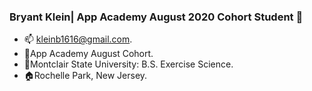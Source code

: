 ### Bryant Klein| App Academy August 2020 Cohort Student 👋


- :mailbox: kleinb1616@gmail.com.
- :book:App Academy August Cohort.
- :school:Montclair State University: B.S. Exercise Science.
- :house:Rochelle Park, New Jersey.

